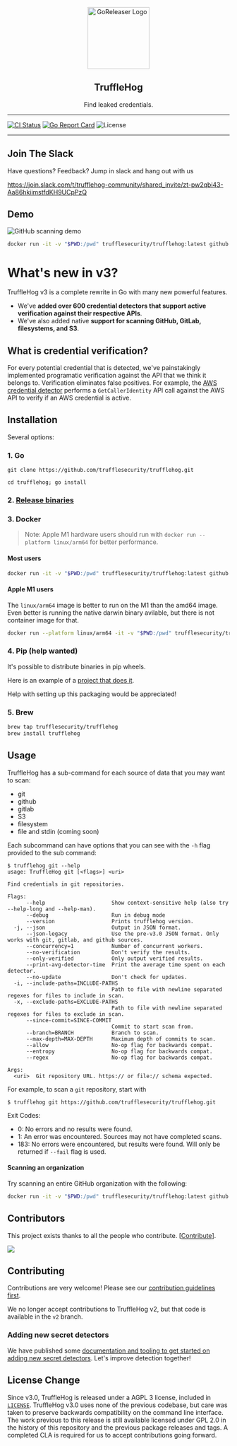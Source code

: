 <p align="center">
  <img alt="GoReleaser Logo" src="https://storage.googleapis.com/trufflehog-static-sources/pixel_pig.png" height="140" />
  <h2 align="center">TruffleHog</h2>
  <p align="center">Find leaked credentials.</p>
</p>

---


[![CI Status](https://github.com/trufflesecurity/trufflehog/actions/workflows/release.yml/badge.svg)](https://github.com/trufflesecurity/trufflehog/actions)
[![Go Report Card](https://goreportcard.com/badge/github.com/trufflesecurity/trufflehog/v3)](https://goreportcard.com/report/github.com/trufflesecurity/trufflehog/v3)
![License](https://img.shields.io/badge/license-AGPL--3.0-green)

---

## Join The Slack
Have questions? Feedback? Jump in slack and hang out with us

https://join.slack.com/t/trufflehog-community/shared_invite/zt-pw2qbi43-Aa86hkiimstfdKH9UCpPzQ


## Demo

![GitHub scanning demo](https://storage.googleapis.com/truffle-demos/non-interactive.svg)

```bash
docker run -it -v "$PWD:/pwd" trufflesecurity/trufflehog:latest github --org=trufflesecurity
```

# What's new in v3?

TruffleHog v3 is a complete rewrite in Go with many new powerful features.

- We've **added over 600 credential detectors that support active verification against their respective APIs**.
- We've also added native **support for scanning GitHub, GitLab, filesystems, and S3**.


## What is credential verification?
For every potential credential that is detected, we've painstakingly implemented programatic verification against the API that we think it belongs to. Verification eliminates false positives. For example, the [AWS credential detector](pkg/detectors/aws/aws.go) performs a `GetCallerIdentity` API call against the AWS API to verify if an AWS credential is active.

## Installation

Several options:

### 1. Go
```
git clone https://github.com/trufflesecurity/trufflehog.git

cd trufflehog; go install
```

### 2. [Release binaries](https://github.com/trufflesecurity/trufflehog/releases)

### 3. Docker


> Note: Apple M1 hardware users should run with `docker run --platform linux/arm64` for better performance.

#### **Most users**

```bash
docker run -it -v "$PWD:/pwd" trufflesecurity/trufflehog:latest github --repo https://github.com/trufflesecurity/test_keys
```

#### **Apple M1 users**

The `linux/arm64` image is better to run on the M1 than the amd64 image.
Even better is running the native darwin binary avilable, but there is not container image for that.

```bash
docker run --platform linux/arm64 -it -v "$PWD:/pwd" trufflesecurity/trufflehog:latest github --repo https://github.com/trufflesecurity/test_keys 
```

### 4. Pip (help wanted)

It's possible to distribute binaries in pip wheels.

Here is an example of a [project that does it](https://github.com/Yelp/dumb-init).

Help with setting up this packaging would be appreciated!

### 5. Brew

```bash
brew tap trufflesecurity/trufflehog
brew install trufflehog
```

## Usage

TruffleHog has a sub-command for each source of data that you may want to scan:

- git
- github
- gitlab
- S3
- filesystem
- file and stdin (coming soon)

Each subcommand can have options that you can see with the `-h` flag provided to the sub command:

```
$ trufflehog git --help
usage: TruffleHog git [<flags>] <uri>

Find credentials in git repositories.

Flags:
      --help                     Show context-sensitive help (also try --help-long and --help-man).
      --debug                    Run in debug mode
      --version                  Prints trufflehog version.
  -j, --json                     Output in JSON format.
      --json-legacy              Use the pre-v3.0 JSON format. Only works with git, gitlab, and github sources.
      --concurrency=1            Number of concurrent workers.
      --no-verification          Don't verify the results.
      --only-verified            Only output verified results.
      --print-avg-detector-time  Print the average time spent on each detector.
      --no-update                Don't check for updates.
  -i, --include-paths=INCLUDE-PATHS
                                 Path to file with newline separated regexes for files to include in scan.
  -x, --exclude-paths=EXCLUDE-PATHS
                                 Path to file with newline separated regexes for files to exclude in scan.
      --since-commit=SINCE-COMMIT
                                 Commit to start scan from.
      --branch=BRANCH            Branch to scan.
      --max-depth=MAX-DEPTH      Maximum depth of commits to scan.
      --allow                    No-op flag for backwards compat.
      --entropy                  No-op flag for backwards compat.
      --regex                    No-op flag for backwards compat.

Args:
  <uri>  Git repository URL. https:// or file:// schema expected.
```

For example, to scan a  `git` repository, start with

```
$ trufflehog git https://github.com/trufflesecurity/trufflehog.git
```

Exit Codes:
- 0: No errors and no results were found.
- 1: An error was encountered. Sources may not have completed scans.
- 183: No errors were encountered, but results were found. Will only be returned if `--fail` flag is used.

#### Scanning an organization

Try scanning an entire GitHub organization with the following:

```bash
docker run -it -v "$PWD:/pwd" trufflesecurity/trufflehog:latest github --org=trufflesecurity
```


## Contributors

This project exists thanks to all the people who contribute. [[Contribute](CONTRIBUTING.md)].


<a href="https://github.com/trufflesecurity/trufflehog/graphs/contributors">
  <img src="https://contrib.rocks/image?repo=trufflesecurity/trufflehog" />
</a>


## Contributing

Contributions are very welcome! Please see our [contribution guidelines first](CONTRIBUTING.md).

We no longer accept contributions to TruffleHog v2, but that code is available in the `v2` branch.

### Adding new secret detectors

We have published some [documentation and tooling to get started on adding new secret detectors](hack/docs/Adding_Detectors_external.md). Let's improve detection together!

## License Change

Since v3.0, TruffleHog is released under a AGPL 3 license, included in [`LICENSE`](LICENSE). TruffleHog v3.0 uses none of the previous codebase, but care was taken to preserve backwards compatibility on the command line interface. The work previous to this release is still available licensed under GPL 2.0 in the history of this repository and the previous package releases and tags. A completed CLA is required for us to accept contributions going forward.

